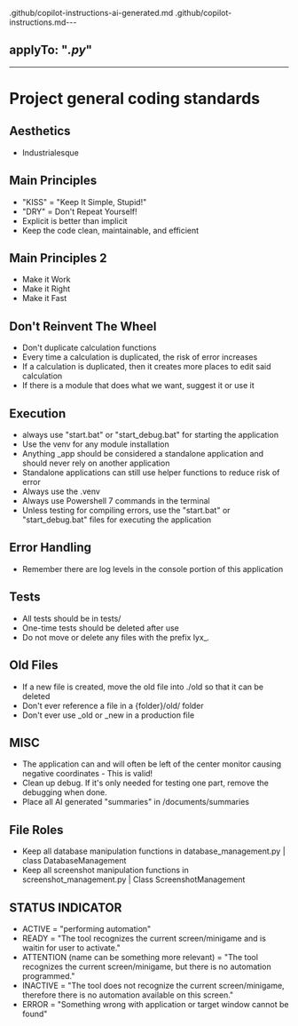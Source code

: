 .github/copilot-instructions-ai-generated.md .github/copilot-instructions.md---

## applyTo: "_.py_"

---

# Project general coding standards

## Aesthetics

- Industrialesque

## Main Principles

- "KISS" = "Keep It Simple, Stupid!"
- "DRY" = Don't Repeat Yourself!
- Explicit is better than implicit
- Keep the code clean, maintainable, and efficient

## Main Principles 2

- Make it Work
- Make it Right
- Make it Fast

## Don't Reinvent The Wheel

- Don't duplicate calculation functions
- Every time a calculation is duplicated, the risk of error increases
- If a calculation is duplicated, then it creates more places to edit said calculation
- If there is a module that does what we want, suggest it or use it

## Execution

- always use "start.bat" or "start_debug.bat" for starting the application
- Use the venv for any module installation
- Anything \_app should be considered a standalone application and should never rely on another application
- Standalone applications can still use helper functions to reduce risk of error
- Always use the .venv
- Always use Powershell 7 commands in the terminal
- Unless testing for compiling errors, use the "start.bat" or "start_debug.bat" files for executing the application

## Error Handling

- Remember there are log levels in the console portion of this application

## Tests

- All tests should be in tests/
- One-time tests should be deleted after use
- Do not move or delete any files with the prefix lyx\__._

## Old Files

- If a new file is created, move the old file into ./old so that it can be deleted
- Don't ever reference a file in a {folder}/old/ folder
- Don't ever use \_old or \_new in a production file

## MISC

- The application can and will often be left of the center monitor causing negative coordinates - This is valid!
- Clean up debug. If it's only needed for testing one part, remove the debugging when done.
- Place all AI generated "summaries" in /documents/summaries

## File Roles

- Keep all database manipulation functions in database_management.py | class DatabaseManagement
- Keep all screenshot manipulation functions in screenshot_management.py | Class ScreenshotManagement

## STATUS INDICATOR

- ACTIVE = "performing automation"
- READY = "The tool recognizes the current screen/minigame and is waitin for user to activate."
- ATTENTION (name can be something more relevant) = "The tool recognizes the current screen/minigame, but there is no automation programmed."
- INACTIVE = "The tool does not recognize the current screen/minigame, therefore there is no automation available on this screen."
- ERROR = "Something wrong with application or target window cannot be found"
